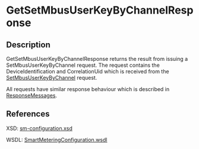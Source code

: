 # GetSetMbusUserKeyByChannelResponse

## Description

GetSetMbusUserKeyByChannelResponse returns the result from issuing a SetMbusUserKeyByChannel request. The request contains the DeviceIdentification and CorrelationUid which is received from the [SetMbusUserKeyByChannel](setmbususerkeybychannel.md) request.

All requests have similar response behaviour which is described in [ResponseMessages](../../responsemessages.md).

## References

XSD: [sm-configuration.xsd](https://github.com/OSGP/open-smart-grid-platform/blob/development/osgp/shared/osgp-ws-smartmetering/src/main/resources/schemas/sm-configuration.xsd)

WSDL: [SmartMeteringConfiguration.wsdl](https://github.com/OSGP/open-smart-grid-platform/blob/development/osgp/shared/osgp-ws-smartmetering/src/main/resources/SmartMeteringConfiguration.wsdl)

